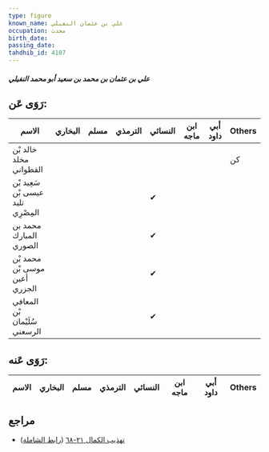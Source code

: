 ```yaml
---
type: figure
known_name: علي بن عثمان النفيلي
occupation: محدث
birth_date:
passing_date:
tahdhib_id: 4107
---
```

##### علي بن عثمان بن محمد بن سعيد أبو محمد النفيلي

## رَوَى عَن:
| الاسم                              | البخاري | مسلم | الترمذي | النسائي | ابن ماجه | أبي داود | Others |
| ---------------------------------- | ------- | ---- | ------- | ------- | -------- | -------- | ------ |
| خالد بْن مخلد القطواني             |         |      |         |         |          |          | كن     |
| سَعِيد بْن عيسى بْن تليد المِصْرِي |         |      |         | ✔       |          |          |        |
| محمد بن المبارك الصوري             |         |      |         | ✔       |          |          |        |
| محمد بْن موسى بْن أعين الجزري      |         |      |         | ✔       |          |          |        |
| المعافي بْن سُلَيْمان الرسعني      |         |      |         | ✔       |          |          |        |
## رَوَى عَنه:
| الاسم | البخاري | مسلم | الترمذي | النسائي | ابن ماجه | أبي داود | Others |
| ----- | ------- | ---- | ------- | ------- | -------- | -------- | ------ |
## مراجع
- [تهذيب الكمال ٢١-٦٨](obsidian://open?vault=Tahdhib-al-Kamal&file=Figures/٤١٠٧-علي%20بن%20عثمان%20بن%20محمد%20بن%20سعيد%20أبو%20محمد%20النفيلي) ([رابط الشاملة](https://shamela.ws/book/3722/10715))